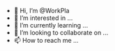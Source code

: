 - 👋 Hi, I’m @WorkPla
- 👀 I’m interested in ...
- 🌱 I’m currently learning ...
- 💞️ I’m looking to collaborate on ...
- 📫 How to reach me ...

<!---
WorkPla/WorkPla is a ✨ special ✨ repository because its `README.md` (this file) appears on your GitHub profile.
You can click the Preview link to take a look at your changes.
--->
